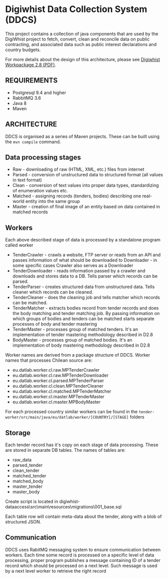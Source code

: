 Digiwhist Data Collection System (DDCS)
=======================================

This project contains a collection of java components that are used by the DigiWhist project to fetch, convert, clean and reconcile data on public contracting, and associated data such as public interest declarations and country budgets. 

For more details about the design of this architecture, please see [Digiwhist Workpackage 2.8 (PDF)](https://github.com/digiwhist/wp2_documents/blob/master/d2_8.pdf).

REQUIREMENTS
-------------------------------------------------------
- Postgresql 9.4 and higher
- RabbitMQ 3.6
- Java 8
- Maven

ARCHITECTURE
-------------------------------------------------------
DDCS is organised as a series of Maven projects. These can be built using the `mvn compile` command. 

Data processing stages
-------------------------------------------------------

* Raw - downloading of raw (HTML, XML, etc.) files from internet
* Parsed - conversion of unstructured data to structured format (all values in text format)
* Clean - conversion of text values into proper data types, standardizing of enumeration values etc.
* Matched - assigning records (tenders, bodies) describing one real-world entity into the same group
* Master - creation of final image of an entity based on data contained in matched records

Workers
-------------------------------------------------------
Each above described stage of data is processed by a standalone program called worker

- TenderCrawler - crawls a website, FTP server or reads from an API and passes information of what should be downloaded to Downloader
                 - in some specific cases Crawler also serves as a Downloader
- TenderDownloader - reads information passed by a crawler and downloads and stores data to a DB. Tells parser which records can be parsed.
- TenderParser - creates structured data from unstructured data. Tells cleaner which records can be cleaned.
- TenderCleaner - does the cleaning job and tells matcher which records can be matched.
- TenderMatcher - extracts bodies record from tender records and does the body matching and tender matching job. By passing information on which groups of bodies and tenders can be matched starts separate processes of body and tender mastering
- TenderMaster - processes group of matched tenders. It's an implementation of tender mastering methodology described in D2.8
- BodyMaster - processes group of matched bodies. It's an implementation of body mastering methodology described in D2.8

Worker names are derived from a package structure of DDCS. Worker names that processes Chilean source are: 

- eu.datlab.worker.cl.raw.MPTenderCrawler
- eu.datlab.worker.cl.raw.MPTenderDownloader
- eu.datlab.worker.cl.parsed.MPTenderParser
- eu.datlab.worker.cl.clean.MPTenderCleaner
- eu.datlab.worker.cl.matched.MPTenderMatcher
- eu.datlab.worker.cl.master.MPTenderMaster
- eu.datlab.worker.cl.master.MPBodyMaster

For each processed country similar workers can be found in the `tender-worker/src/main/java/eu/datlab/worker/[COUNTRY]/[STAGE]` folders

Storage
-------------------------------------------------------
Each tender record has it's copy on each stage of data processing. These are stored in separate DB tables. The names of tables are:

- raw_data
- parsed_tender
- clean_tender
- matched_tender
- matched_body
- master_tender
- master_body

Create script is located in digiwhist-dataaccess\src\main\resources\migrations\001_base.sql

Each table row will contain meta-data about the tender, along with a blob of structured JSON. 

Communication
-------------------------------------------------------
DDCS uses RabitMQ messaging system to ensure communication between workers.
Each time some record is processed on a specific level of data processing, proper program publishes a message containing ID of a tender record which should be processed on a next level. Such message is used by a next level worker to retrieve the right record
